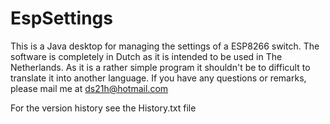 # EspSettings

This is a Java desktop for managing the settings of a ESP8266 switch.
The software is completely in Dutch as it is intended to be used in The Netherlands. As it is a rather simple program it shouldn't be to difficult to translate it into another language.
If you have any questions or remarks, please mail me at ds21h@hotmail.com

For the version history see the History.txt file
